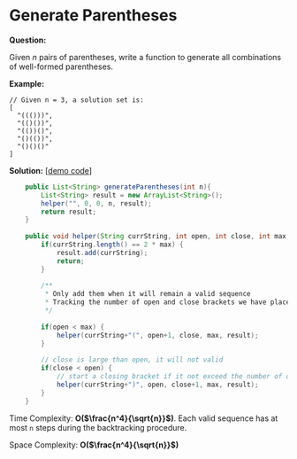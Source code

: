 # Generate Parentheses

**Question:** 

Given *n* pairs of parentheses, write a function to generate all combinations of well-formed parentheses.

**Example:** 

```
// Given n = 3, a solution set is:
[
  "((()))",
  "(()())",
  "(())()",
  "()(())",
  "()()()"
]
```

**Solution:** [[demo code](https://github.com/AlfredYan/Algorithms_Practice/blob/master/code/GenerateParentheses.java)] 

```java
	public List<String> generateParentheses(int n){
		List<String> result = new ArrayList<String>();
		helper("", 0, 0, n, result);
		return result;
	}
	
	public void helper(String currString, int open, int close, int max, List<String> result) {
		if(currString.length() == 2 * max) {
			result.add(currString);
			return;
		}
		
		/**
		 * Only add them when it will remain a valid sequence
		 * Tracking the number of open and close brackets we have placed so far
		 */
		
		if(open < max) {
			helper(currString+"(", open+1, close, max, result);
		}
		
		// close is large than open, it will not valid
		if(close < open) {
			// start a closing bracket if it not exceed the number of opening brackets
			helper(currString+")", open, close+1, max, result);
		}
	}
```

Time Complexity: **O($\frac{n^4}{\sqrt{n}}$)**. Each valid sequence has at most `n` steps during the backtracking procedure.

Space Complexity: **O($\frac{n^4}{\sqrt{n}}$)** 